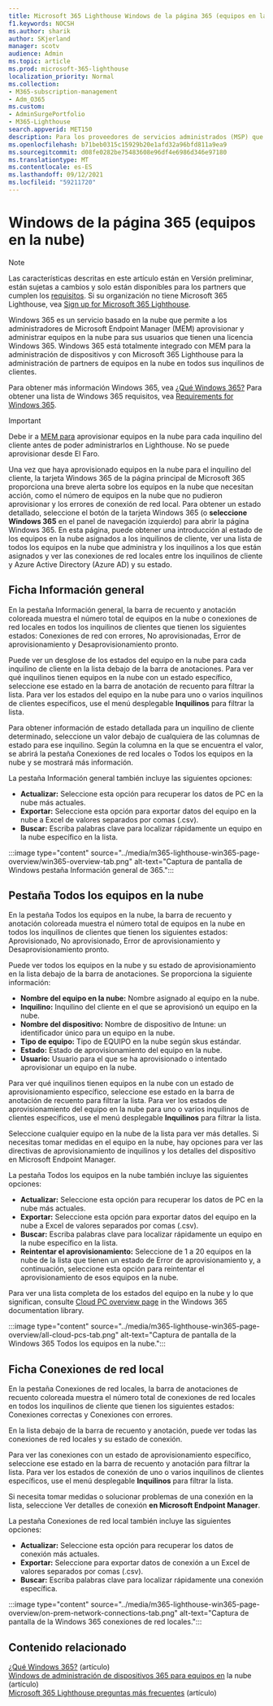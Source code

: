 ```yaml
---
title: Microsoft 365 Lighthouse Windows de la página 365 (equipos en la nube)
f1.keywords: NOCSH
ms.author: sharik
author: SKjerland
manager: scotv
audience: Admin
ms.topic: article
ms.prod: microsoft-365-lighthouse
localization_priority: Normal
ms.collection:
- M365-subscription-management
- Adm_O365
ms.custom:
- AdminSurgePortfolio
- M365-Lighthouse
search.appverid: MET150
description: Para los proveedores de servicios administrados (MSP) que usan Microsoft 365 Lighthouse, obtenga información sobre la página Windows 365 (equipos en la nube).
ms.openlocfilehash: b71beb0315c15929b20e1afd32a96bfd811a9ea9
ms.sourcegitcommit: d08fe0282be75483608e96df4e6986d346e97180
ms.translationtype: MT
ms.contentlocale: es-ES
ms.lasthandoff: 09/12/2021
ms.locfileid: "59211720"
---
```

# <a name="windows-365-cloud-pcs-page-overview"></a>Windows de la página 365 (equipos en la nube)  

> [!NOTE]
> Las características descritas en este artículo están en Versión preliminar, están sujetas a cambios y solo están disponibles para los partners que cumplen los [requisitos](m365-lighthouse-requirements.md). Si su organización no tiene Microsoft 365 Lighthouse, vea [Sign up for Microsoft 365 Lighthouse](m365-lighthouse-sign-up.md).
  
Windows 365 es un servicio basado en la nube que permite a los administradores de Microsoft Endpoint Manager (MEM) aprovisionar y administrar equipos en la nube para sus usuarios que tienen una licencia Windows 365. Windows 365 está totalmente integrado con MEM para la administración de dispositivos y con Microsoft 365 Lighthouse para la administración de partners de equipos en la nube en todos sus inquilinos de clientes.

Para obtener más información Windows 365, vea [¿Qué Windows 365?](/windows-365/overview) Para obtener una lista de Windows 365 requisitos, vea [Requirements for Windows 365](/windows-365/requirements).

> [!IMPORTANT]
> Debe ir a [MEM para](https://go.microsoft.com/fwlink/p/?linkid=2150463) aprovisionar equipos en la nube para cada inquilino del cliente antes de poder administrarlos en Lighthouse. No se puede aprovisionar desde El Faro.

Una vez que haya aprovisionado equipos en la nube para el inquilino del cliente, la tarjeta Windows 365 de la página principal de Microsoft 365 proporciona una breve alerta sobre los equipos en la nube que necesitan acción, como el número de equipos en la nube que no pudieron aprovisionar y los errores de conexión de red local. Para obtener un estado detallado, seleccione el botón de la tarjeta Windows 365 (o **seleccione Windows 365** en el panel de navegación izquierdo) para abrir la página Windows 365. En esta página, puede obtener una introducción al estado de los equipos en la nube asignados a los inquilinos de cliente, ver una lista de todos los equipos en la nube que administra y los inquilinos a los que están asignados y ver las conexiones de red locales entre los inquilinos de cliente y Azure Active Directory (Azure AD) y su estado.

## <a name="overview-tab"></a>Ficha Información general

En la pestaña Información general, la barra de recuento y anotación coloreada muestra el número total de equipos en la nube o conexiones de red locales en todos los inquilinos de clientes que tienen los siguientes estados: Conexiones de red con errores, No aprovisionadas, Error de aprovisionamiento y Desaprovisionamiento pronto.

Puede ver un desglose de los estados del equipo en la nube para cada inquilino de cliente en la lista debajo de la barra de anotaciones. Para ver qué inquilinos tienen equipos en la nube con un estado específico, seleccione ese estado en la barra de anotación de recuento para filtrar la lista. Para ver los estados del equipo en la nube para uno o varios inquilinos de clientes específicos, use el menú desplegable **Inquilinos** para filtrar la lista.

Para obtener información de estado detallada para un inquilino de cliente determinado, seleccione un valor debajo de cualquiera de las columnas de estado para ese inquilino. Según la columna en la  que se encuentra  el valor, se abrirá la pestaña Conexiones de red locales o Todos los equipos en la nube y se mostrará más información.

La pestaña Información general también incluye las siguientes opciones:

- **Actualizar:** Seleccione esta opción para recuperar los datos de PC en la nube más actuales.
- **Exportar:** Seleccione esta opción para exportar datos del equipo en la nube a Excel de valores separados por comas (.csv).
- **Buscar:** Escriba palabras clave para localizar rápidamente un equipo en la nube específico en la lista.

:::image type="content" source="../media/m365-lighthouse-win365-page-overview/win365-overview-tab.png" alt-text="Captura de pantalla de Windows pestaña Información general de 365.":::

## <a name="all-cloud-pcs-tab"></a>Pestaña Todos los equipos en la nube

En la pestaña Todos los equipos en la nube, la barra de recuento y anotación coloreada muestra el número total de equipos en la nube en todos los inquilinos de clientes que tienen los siguientes estados: Aprovisionado, No aprovisionado, Error de aprovisionamiento y Desaprovisionamiento pronto.

Puede ver todos los equipos en la nube y su estado de aprovisionamiento en la lista debajo de la barra de anotaciones. Se proporciona la siguiente información:

- **Nombre del equipo en la nube:** Nombre asignado al equipo en la nube.
- **Inquilino:** Inquilino del cliente en el que se aprovisionó un equipo en la nube.
- **Nombre del dispositivo:** Nombre de dispositivo de Intune: un identificador único para un equipo en la nube.
- **Tipo de equipo:** Tipo de EQUIPO en la nube según skus estándar.
- **Estado:** Estado de aprovisionamiento del equipo en la nube.
- **Usuario:** Usuario para el que se ha aprovisionado o intentado aprovisionar un equipo en la nube.

Para ver qué inquilinos tienen equipos en la nube con un estado de aprovisionamiento específico, seleccione ese estado en la barra de anotación de recuento para filtrar la lista. Para ver los estados de aprovisionamiento del equipo en la nube para uno o varios inquilinos de clientes específicos, use el menú desplegable **Inquilinos** para filtrar la lista.

Seleccione cualquier equipo en la nube de la lista para ver más detalles. Si necesitas tomar medidas en el equipo en la nube, hay opciones para ver las directivas de aprovisionamiento de inquilinos y los detalles del dispositivo en Microsoft Endpoint Manager.

La pestaña Todos los equipos en la nube también incluye las siguientes opciones:

- **Actualizar:** Seleccione esta opción para recuperar los datos de PC en la nube más actuales.
- **Exportar:** Seleccione esta opción para exportar datos del equipo en la nube a Excel de valores separados por comas (.csv).
- **Buscar:** Escriba palabras clave para localizar rápidamente un equipo en la nube específico en la lista.
- **Reintentar el aprovisionamiento:** Seleccione de 1 a 20 equipos en la nube de la lista que tienen un estado de Error de aprovisionamiento y, a continuación, seleccione esta opción para reintentar el aprovisionamiento de esos equipos en la nube.

Para ver una lista completa de los estados del equipo en la nube y lo que significan, consulte [Cloud PC overview page](/windows-365/device-management-overview#cloud-pc-overview-page) in the Windows 365 documentation library.

:::image type="content" source="../media/m365-lighthouse-win365-page-overview/all-cloud-pcs-tab.png" alt-text="Captura de pantalla de la Windows 365 Todos los equipos en la nube.":::

## <a name="on-premises-network-connections-tab"></a>Ficha Conexiones de red local

En la pestaña Conexiones de red locales, la barra de anotaciones de recuento coloreada muestra el número total de conexiones de red locales en todos los inquilinos de cliente que tienen los siguientes estados: Conexiones correctas y Conexiones con errores.

En la lista debajo de la barra de recuento y anotación, puede ver todas las conexiones de red locales y su estado de conexión.

Para ver las conexiones con un estado de aprovisionamiento específico, seleccione ese estado en la barra de recuento y anotación para filtrar la lista. Para ver los estados de conexión de uno o varios inquilinos de clientes específicos, use el menú desplegable **Inquilinos** para filtrar la lista.

Si necesita tomar medidas o solucionar problemas de una conexión en la lista, seleccione Ver detalles de conexión **en Microsoft Endpoint Manager**.

La pestaña Conexiones de red local también incluye las siguientes opciones:

- **Actualizar:** Seleccione esta opción para recuperar los datos de conexión más actuales.
- **Exportar:** Seleccione para exportar datos de conexión a un Excel de valores separados por comas (.csv).
- **Buscar:** Escriba palabras clave para localizar rápidamente una conexión específica.

:::image type="content" source="../media/m365-lighthouse-win365-page-overview/on-prem-network-connections-tab.png" alt-text="Captura de pantalla de la Windows 365 conexiones de red locales.":::

## <a name="related-content"></a>Contenido relacionado

[¿Qué Windows 365?](/windows-365/overview) (artículo)\
[Windows de administración de dispositivos 365 para equipos en](/windows-365/device-management-overview) la nube (artículo)\
[Microsoft 365 Lighthouse preguntas más frecuentes](m365-lighthouse-faq.yml) (artículo)